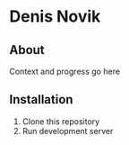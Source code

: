 # Denis Novik

## About
Context and progress go here

## Installation

1. Clone this repository
2. Run development server